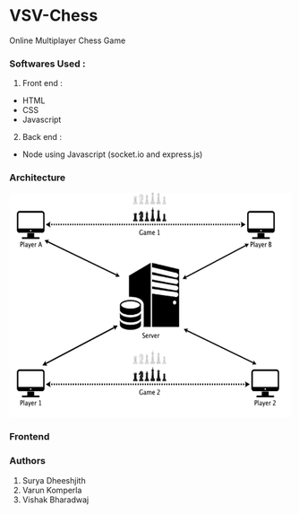 # VSV-Chess
Online Multiplayer Chess Game

### Softwares Used :
1. Front end : 
* HTML
* CSS
* Javascript
2. Back end : 
* Node using Javascript (socket.io and express.js)


### Architecture

<img src="Images/Architecture.png" alt="Architecture" width="600" height="400">


### Frontend


### Authors
1. Surya Dheeshjith
2. Varun Komperla
3. Vishak Bharadwaj
